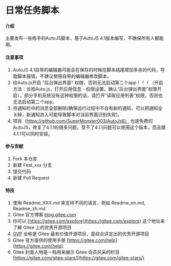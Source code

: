 # 日常任务脚本

#### 介绍
主要发布一些练手的AutoJS脚本，基于AutoJS 4.1版本编写，不确保所有人都能用。

#### 注意事项

1.  AutoJS 4.1自带的编辑器可能会在保存的时候在脚本结尾增加多余的代码，导致脚本报错，不建议使用自带的编辑器修改脚本。
2.  给Auto.js开启 "后台弹出界面" 权限，否则无法启动第二个app！！！（开启方法：长按Auto.js，打开应用信息 - 权限设置，确认“后台弹出界面”权限开启），部分手机系统没有这种权限的话，请打开”读取应用列表“权限，否则也无法启动第二个app。
3.  将通知栏中的消息全部删除(确保运行过程中不会有新的通知，可以把通知全关掉，新通知进入可能导致脚本对当前界面识别失败)。
4.  项目（https://github.com/SuperMonster003/AutoJs6）
     也是免费的AutoJS，修复了4.1.1的很多问题，受不了4.1.1问题可以使用这个版本，而且跟4.1.1可以同时安装。

#### 参与贡献

1.  Fork 本仓库
2.  新建 Feat_xxx 分支
3.  提交代码
4.  新建 Pull Request


#### 特技

1.  使用 Readme\_XXX.md 来支持不同的语言，例如 Readme\_en.md, Readme\_zh.md
2.  Gitee 官方博客 [blog.gitee.com](https://blog.gitee.com)
3.  你可以 [https://gitee.com/explore](https://gitee.com/explore) 这个地址来了解 Gitee 上的优秀开源项目
4.  [GVP](https://gitee.com/gvp) 全称是 Gitee 最有价值开源项目，是综合评定出的优秀开源项目
5.  Gitee 官方提供的使用手册 [https://gitee.com/help](https://gitee.com/help)
6.  Gitee 封面人物是一档用来展示 Gitee 会员风采的栏目 [https://gitee.com/gitee-stars/](https://gitee.com/gitee-stars/)
